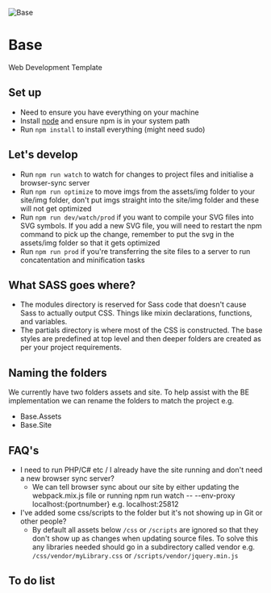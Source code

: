 ![Base](https://s4.postimg.org/7xnyqg9m5/Noahs-_Ark.jpg)

Base
====

Web Development Template

## Set up
- Need to ensure you have everything on your machine
- Install [node](https://nodejs.org/download/) and ensure npm is in your system path
- Run `npm install` to install everything (might need sudo)

## Let's develop
- Run `npm run watch` to watch for changes to project files and initialise a browser-sync server
- Run `npm run optimize` to move imgs from the assets/img folder to your site/img folder, don't put imgs straight into the site/img folder and these will not get optimized 
- Run `npm run dev/watch/prod` if you want to compile your SVG files into SVG symbols. If you add a new SVG file, you will need to restart the npm command to pick up the change, remember to put the svg in the assets/img folder so that it gets optimized
- Run `npm run prod` if you're transferring the site files to a server to run concatentation and minification tasks


## What SASS goes where?
- The modules directory is reserved for Sass code that doesn't cause Sass to actually output CSS. Things like mixin declarations, functions, and variables.
- The partials directory is where most of the CSS is constructed. The base styles are predefined at top level and then deeper folders are created as per your project requirements.


## Naming the folders
We currently have two folders assets and site.
To help assist with the BE implementation we can rename the folders to match the project e.g.

- Base.Assets
- Base.Site

## FAQ's

- I need to run PHP/C# etc / I already have the site running and don't need a new browser sync server?
    + We can tell browser sync about our site by either updating the webpack.mix.js file or running npm run watch -- --env-proxy localhost:{portnumber} e.g. localhost:25812
- I've added some css/scripts to the folder but it's not showing up in Git or other people?
    + By default all assets below `/css` or `/scripts` are ignored so that they don't show up as changes when updating source files. To solve this any libraries needed should go in a subdirectory called vendor e.g. `/css/vendor/myLibrary.css` or `/scripts/vendor/jquery.min.js`

## To do list


